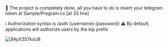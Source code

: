 🌌 The project is completely done, all you have to do is insert your telegram token at Sample/Program.cs [at 33 line]


ℹ️ Authorization syntax is /auth {username} {password}
⚠️ By default, applications will authorize users by the kip prefix


![9AyX3S7ksU8](https://github.com/subconstruction/eljur_telegram/assets/144381160/6bfc44c7-a1ad-4db2-9408-d5bf3db7aa46)

